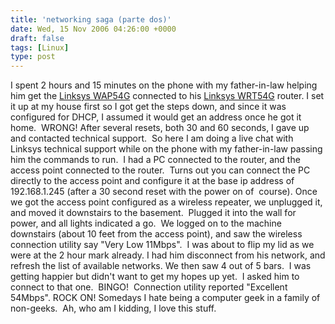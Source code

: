 ```yaml
---
title: 'networking saga (parte dos)'
date: Wed, 15 Nov 2006 04:26:00 +0000
draft: false
tags: [Linux]
type: post
---
```


I spent 2 hours and 15 minutes on the phone with my father-in-law helping him get the [Linksys WAP54G](http://www.linksys.com/servlet/Satellite?c=L_Product_C2&childpagename=US%2FLayout&cid=1126536803676&pagename=Linksys%2FCommon%2FVisitorWrapper) connected to his [Linksys WRT54G](http://www.linksys.com/servlet/Satellite?c=L_Product_C2&childpagename=US%2FLayout&cid=1149562300349&pagename=Linksys%2FCommon%2FVisitorWrapper) router. I set it up at my house first so I got get the steps down, and since it was configured for DHCP, I assumed it would get an address once he got it home.  WRONG! After several resets, both 30 and 60 seconds, I gave up and contacted technical support.  So here I am doing a live chat with Linksys technical support while on the phone with my father-in-law passing him the commands to run.  I had a PC connected to the router, and the access point connected to the router.  Turns out you can connect the PC directly to the access point and configure it at the base ip address of 192.168.1.245 (after a 30 second reset with the power on of  course). Once we got the access point configured as a wireless repeater, we unplugged it, and moved it downstairs to the basement.  Plugged it into the wall for power, and all lights indicated a go.  We logged on to the machine downstairs (about 10 feet from the access point), and saw the wireless connection utility say "Very Low 11Mbps".  I was about to flip my lid as we were at the 2 hour mark already. I had him disconnect from his network, and refresh the list of available networks. We then saw 4 out of 5 bars.  I was getting happier but didn't want to get my hopes up yet.  I asked him to connect to that one.  BINGO!  Connection utility reported "Excellent 54Mbps". ROCK ON! Somedays I hate being a computer geek in a family of non-geeks.  Ah, who am I kidding, I love this stuff.